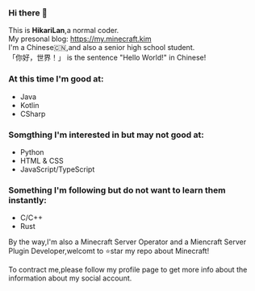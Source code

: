 ### Hi there 👋
This is **HikariLan**,a normal coder.  
My presonal blog: https://my.minecraft.kim  
I'm a Chinese🇨🇳,and also a senior high school student.  
「你好，世界！」 is the sentence "Hello World!" in Chinese!

### At this time I'm good at:
- Java
- Kotlin
- CSharp

### Somgthing I'm interested in but may not good at:
- Python
- HTML & CSS
- JavaScript/TypeScript

### Something I'm following but do not want to learn them instantly:
- C/C++
- Rust

By the way,I'm also a Minecraft Server Operator and a Miencraft Server Plugin Developer,welcomt to ⭐star my repo about Minecraft!

To contract me,please follow my profile page to get more info about the information about my social account.
